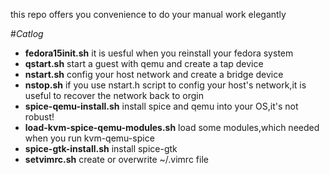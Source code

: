 this repo offers you convenience to do your manual work elegantly

#*Catlog*
+ **fedora15init.sh** it is uesful when you reinstall your fedora system
+ **qstart.sh** start a guest with qemu and create a tap device
+ **nstart.sh** config your host network and create a bridge device
+ **nstop.sh** if you use nstart.h script to config your host's network,it is useful to recover the network back to orgin
+ **spice-qemu-install.sh** install spice and qemu into your OS,it's not robust!
+ **load-kvm-spice-qemu-modules.sh** load some modules,which needed when you run kvm-qemu-spice
+ **spice-gtk-install.sh** install spice-gtk
+ **setvimrc.sh** create or overwrite ~/.vimrc file
